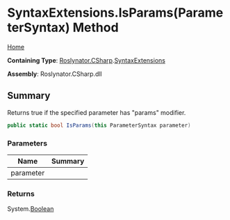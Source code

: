 # SyntaxExtensions\.IsParams\(ParameterSyntax\) Method

[Home](../../../../README.md)

**Containing Type**: [Roslynator.CSharp](../../README.md)\.[SyntaxExtensions](../README.md)

**Assembly**: Roslynator\.CSharp\.dll

## Summary

Returns true if the specified parameter has "params" modifier\.

```csharp
public static bool IsParams(this ParameterSyntax parameter)
```

### Parameters

| Name | Summary |
| ---- | ------- |
| parameter | |

### Returns

System\.[Boolean](https://docs.microsoft.com/en-us/dotnet/api/system.boolean)


